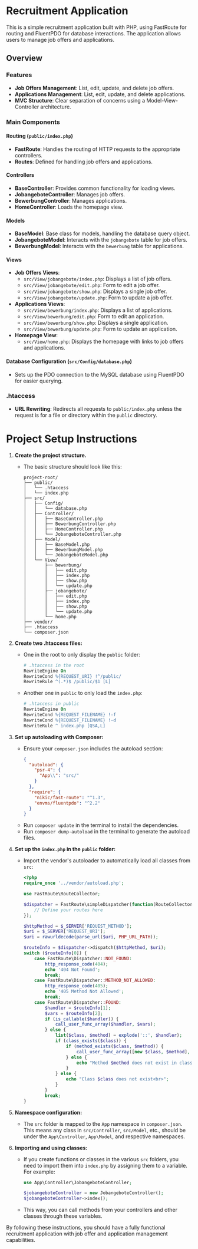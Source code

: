 # Recruitment Application

This is a simple recruitment application built with PHP, using FastRoute for routing and FluentPDO for database interactions. The application allows users to manage job offers and applications.

## Overview

### Features

- **Job Offers Management**: List, edit, update, and delete job offers.
- **Applications Management**: List, edit, update, and delete applications.
- **MVC Structure**: Clear separation of concerns using a Model-View-Controller architecture.

### Main Components

#### Routing (`public/index.php`)

- **FastRoute**: Handles the routing of HTTP requests to the appropriate controllers.
- **Routes**: Defined for handling job offers and applications.

#### Controllers

- **BaseController**: Provides common functionality for loading views.
- **JobangeboteController**: Manages job offers.
- **BewerbungController**: Manages applications.
- **HomeController**: Loads the homepage view.

#### Models

- **BaseModel**: Base class for models, handling the database query object.
- **JobangeboteModel**: Interacts with the `jobangebote` table for job offers.
- **BewerbungModel**: Interacts with the `bewerbung` table for applications.

#### Views

- **Job Offers Views**:
  - `src/View/jobangebote/index.php`: Displays a list of job offers.
  - `src/View/jobangebote/edit.php`: Form to edit a job offer.
  - `src/View/jobangebote/show.php`: Displays a single job offer.
  - `src/View/jobangebote/update.php`: Form to update a job offer.
- **Applications Views**:
  - `src/View/bewerbung/index.php`: Displays a list of applications.
  - `src/View/bewerbung/edit.php`: Form to edit an application.
  - `src/View/bewerbung/show.php`: Displays a single application.
  - `src/View/bewerbung/update.php`: Form to update an application.
- **Homepage View**:
  - `src/View/home.php`: Displays the homepage with links to job offers and applications.

#### Database Configuration (`src/Config/database.php`)

- Sets up the PDO connection to the MySQL database using FluentPDO for easier querying.

### .htaccess

- **URL Rewriting**: Redirects all requests to `public/index.php` unless the request is for a file or directory within the `public` directory.


# Project Setup Instructions

1. **Create the project structure.**
   - The basic structure should look like this:
     ```
     project-root/
     ├── public/
     │   └── .htaccess
     │   └── index.php
     ├── src/
     │   ├── Config/
     │   │   └── database.php
     │   ├── Controller/
     │   │   ├── BaseController.php
     │   │   ├── BewerbungController.php
     │   │   ├── HomeController.php
     │   │   └── JobangeboteController.php
     │   ├── Model/
     │   │   ├── BaseModel.php
     │   │   ├── BewerbungModel.php
     │   │   └── JobangeboteModel.php
     │   └── View/
     │       ├── bewerbung/
     │       │   ├── edit.php
     │       │   ├── index.php
     │       │   ├── show.php
     │       │   └── update.php
     │       ├── jobangebote/
     │       │   ├── edit.php
     │       │   ├── index.php
     │       │   ├── show.php
     │       │   └── update.php
     │       └── home.php
     ├── vendor/
     ├── .htaccess
     └── composer.json
     ```

2. **Create two .htaccess files:**
   - One in the root to only display the `public` folder:
     ```apache
     # .htaccess in the root
     RewriteEngine On
     RewriteCond %{REQUEST_URI} !^/public/
     RewriteRule ^(.*)$ /public/$1 [L]
     ```
   - Another one in `public` to only load the `index.php`:
     ```apache
     # .htaccess in public
     RewriteEngine On
     RewriteCond %{REQUEST_FILENAME} !-f
     RewriteCond %{REQUEST_FILENAME} !-d
     RewriteRule ^ index.php [QSA,L]
     ```

3. **Set up autoloading with Composer:**
   - Ensure your `composer.json` includes the autoload section:
     ```json
     {
       "autoload": {
         "psr-4": {
           "App\\": "src/"
         }
       },
       "require": {
         "nikic/fast-route": "^1.3",
         "envms/fluentpdo": "^2.2"
       }
     }
     ```
   - Run `composer update` in the terminal to install the dependencies.
   - Run `composer dump-autoload` in the terminal to generate the autoload files.

4. **Set up the `index.php` in the `public` folder:**
   - Import the vendor's autoloader to automatically load all classes from `src`:
     ```php
     <?php
     require_once '../vendor/autoload.php';

     use FastRoute\RouteCollector;

     $dispatcher = FastRoute\simpleDispatcher(function(RouteCollector $r) {
         // Define your routes here
     });

     $httpMethod = $_SERVER['REQUEST_METHOD'];
     $uri = $_SERVER['REQUEST_URI'];
     $uri = rawurldecode(parse_url($uri, PHP_URL_PATH));

     $routeInfo = $dispatcher->dispatch($httpMethod, $uri);
     switch ($routeInfo[0]) {
         case FastRoute\Dispatcher::NOT_FOUND:
             http_response_code(404);
             echo '404 Not Found';
             break;
         case FastRoute\Dispatcher::METHOD_NOT_ALLOWED:
             http_response_code(405);
             echo '405 Method Not Allowed';
             break;
         case FastRoute\Dispatcher::FOUND:
             $handler = $routeInfo[1];
             $vars = $routeInfo[2];
             if (is_callable($handler)) {
                 call_user_func_array($handler, $vars);
             } else {
                 list($class, $method) = explode('::', $handler);
                 if (class_exists($class)) {
                     if (method_exists($class, $method)) {
                         call_user_func_array([new $class, $method], $vars);
                     } else {
                         echo "Method $method does not exist in class $class<br>";
                     }
                 } else {
                     echo "Class $class does not exist<br>";
                 }
             }
             break;
     }
     ```

5. **Namespace configuration:**
   - The `src` folder is mapped to the `App` namespace in `composer.json`. This means any class in `src/Controller`, `src/Model`, etc., should be under the `App\Controller`, `App\Model`, and respective namespaces.

6. **Importing and using classes:**
   - If you create functions or classes in the various `src` folders, you need to import them into `index.php` by assigning them to a variable. For example:
     ```php
     use App\Controller\JobangeboteController;

     $jobangeboteController = new JobangeboteController();
     $jobangeboteController->index();
     ```
   - This way, you can call methods from your controllers and other classes through these variables.

By following these instructions, you should have a fully functional recruitment application with job offer and application management capabilities.

